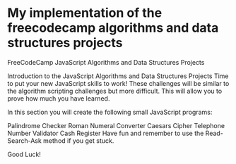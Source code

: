 # My implementation of the freecodecamp algorithms and data structures projects
FreeCodeCamp JavaScript Algorithms and Data Structures Projects



Introduction to the JavaScript Algorithms and Data Structures Projects
Time to put your new JavaScript skills to work! These challenges will be similar to the algorithm scripting challenges but more difficult. This will allow you to prove how much you have learned.

In this section you will create the following small JavaScript programs:

Palindrome Checker
Roman Numeral Converter
Caesars Cipher
Telephone Number Validator
Cash Register
Have fun and remember to use the Read-Search-Ask method if you get stuck.

Good Luck!
